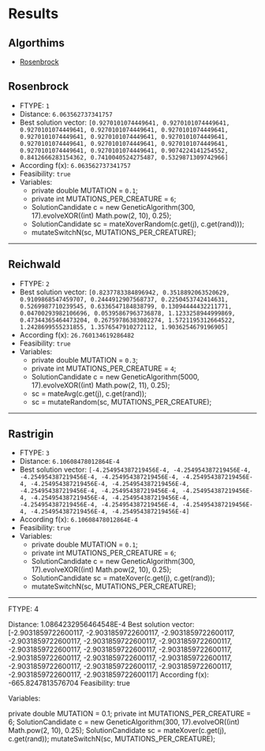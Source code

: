 # Results

## Algorthims
- [Rosenbrock](#rosenbrock)

## Rosenbrock
- FTYPE: `1`
- Distance: `6.063562737341757`
- Best solution vector: `[0.9270101074449641, 0.9270101074449641, 0.9270101074449641, 0.9270101074449641, 0.9270101074449641, 0.9270101074449641, 0.9270101074449641, 0.9270101074449641, 0.9270101074449641, 0.9270101074449641, 0.9270101074449641, 0.9270101074449641, 0.9270101074449641, 0.9074224141254552, 0.8412666283154362, 0.7410040524275487, 0.5329871309742966]`
- According f(x): `6.063562737341757`
- Feasibility: `true`
- Variables:
  - private double MUTATION = `0.1`;
  - private int MUTATIONS_PER_CREATURE = `6`;
  - SolutionCandidate c = new GeneticAlgorithm(300, 17).evolveXOR((int) Math.pow(2, 10), 0.25);
  - SolutionCandidate sc = mateXoverRandom(c.get(j), c.get(rand)));
  - mutateSwitchN(sc, MUTATIONS_PER_CREATURE);


---
## Reichwald
- FTYPE: `2`
- Best solution vector: `[0.8237783384896942, 0.3518892063520629, 0.9109868547459707, 0.2444912907568737, 0.2250453742414631, 0.5269987710239545, 0.6336547184838799, 0.13094444432211771, 0.04700293982106696, 0.05395867963736878, 1.1233258944999869, 0.47344365464473204, 0.26759786383082274, 1.5721195312664522, 1.2428699555231855, 1.3576547910272112, 1.9036254679196905]`
- According f(x): `26.760134619286482`
- Feasibility: `true`
- Variables:
  - private double MUTATION = `0.3`;
  - private int MUTATIONS_PER_CREATURE = `4`;
  - SolutionCandidate c = new GeneticAlgorithm(5000, 17).evolveXOR((int) Math.pow(2, 11), 0.25);
  - sc = mateAvg(c.get(j), c.get(rand));
  - sc = mutateRandom(sc, MUTATIONS_PER_CREATURE);

---
## Rastrigin

- FTYPE: `3`
- Distance: `6.10608478012864E-4`
- Best solution vector: `[-4.254954387219456E-4, -4.254954387219456E-4, -4.254954387219456E-4, -4.254954387219456E-4, -4.254954387219456E-4, -4.254954387219456E-4, -4.254954387219456E-4, -4.254954387219456E-4, -4.254954387219456E-4, -4.254954387219456E-4, -4.254954387219456E-4, -4.254954387219456E-4, -4.254954387219456E-4, -4.254954387219456E-4, -4.254954387219456E-4, -4.254954387219456E-4, -4.254954387219456E-4]`
- According f(x): `6.10608478012864E-4`
- Feasibility: `true`
- Variables:
  - private double MUTATION = `0.1`;
  - private int MUTATIONS_PER_CREATURE = `6`;
  - SolutionCandidate c = new GeneticAlgorithm(300, 17).evolveXOR((int) Math.pow(2, 10), 0.25);
  - SolutionCandidate sc = mateXover(c.get(j), c.get(rand));
  - mutateSwitchN(sc, MUTATIONS_PER_CREATURE);

---
FTYPE: 4

Distance: 1.0864232956464548E-4
Best solution vector: [-2.9031859722600117, -2.9031859722600117, -2.9031859722600117, -2.9031859722600117, -2.9031859722600117, -2.9031859722600117, -2.9031859722600117, -2.9031859722600117, -2.9031859722600117, -2.9031859722600117, -2.9031859722600117, -2.9031859722600117, -2.9031859722600117, -2.9031859722600117, -2.9031859722600117, -2.9031859722600117, -2.9031859722600117]
According f(x): -665.8247813576704
Feasibility: true

Variables:

private double MUTATION = 0.1;
private int MUTATIONS_PER_CREATURE = 6;
SolutionCandidate c = new GeneticAlgorithm(300, 17).evolveOR((int) Math.pow(2, 10), 0.25);
SolutionCandidate sc = mateXover(c.get(j), c.get(rand));
mutateSwitchN(sc, MUTATIONS_PER_CREATURE);

